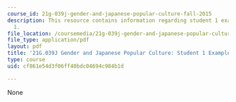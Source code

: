 ```yaml
---
course_id: 21g-039j-gender-and-japanese-popular-culture-fall-2015
description: This resource contains information regarding student 1 example essay
  1.
file_location: /coursemedia/21g-039j-gender-and-japanese-popular-culture-fall-2015/cf861e54d3f06ff40bdc04694c984b1d_MIT21G_039JF15_inequality.pdf
file_type: application/pdf
layout: pdf
title: '21G.039J Gender and Japanese Popular Culture: Student 1 Example Essay 1'
type: course
uid: cf861e54d3f06ff40bdc04694c984b1d

---
```

None